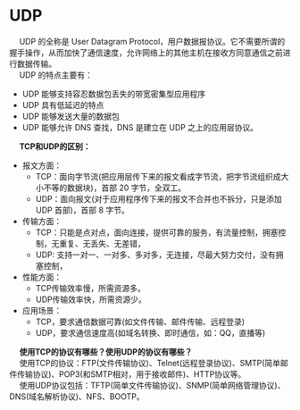 
# UDP

&emsp; UDP 的全称是 User Datagram Protocol，用户数据报协议。它不需要所谓的握手操作，从而加快了通信速度，允许网络上的其他主机在接收方同意通信之前进行数据传输。  
&emsp; UDP 的特点主要有：  
* UDP 能够支持容忍数据包丢失的带宽密集型应用程序
* UDP 具有低延迟的特点
* UDP 能够发送大量的数据包
* UDP 能够允许 DNS 查找，DNS 是建立在 UDP 之上的应用层协议。

&emsp; **TCP和UDP的区别：**  
* 报文方面：  
    * TCP：面向字节流(把应用层传下来的报文看成字节流，把字节流组织成大小不等的数据块)，首部 20 字节，全双工。  
    * UDP：面向报文(对于应用程序传下来的报文不合并也不拆分，只是添加 UDP 首部)，首部 8 字节。    
* 传输方面：  
    * TCP：只能是点对点，面向连接，提供可靠的服务，有流量控制，拥塞控制，无重复、无丢失、无差错，
    * UDP: 支持一对一、一对多、多对多，无连接，尽最大努力交付，没有拥塞控制， 
* 性能方面： 
    * TCP传输效率慢，所需资源多。
    * UDP传输效率快，所需资源少。
* 应用场景：  
    * TCP，要求通信数据可靠(如文件传输、邮件传输、远程登录)
    * UDP，要求通信速度高(如域名转换、即时通信，如：QQ，直播等)  

&emsp; **使用TCP的协议有哪些？使用UDP的协议有哪些？**  
&emsp; 使用TCP的协议：FTP(文件传输协议)、Telnet(远程登录协议)、SMTP(简单邮件传输协议)、POP3(和SMTP相对，用于接收邮件)、HTTP协议等。  
&emsp; 使用UDP协议包括：TFTP(简单文件传输协议)、SNMP(简单网络管理协议)、DNS(域名解析协议)、NFS、BOOTP。  

